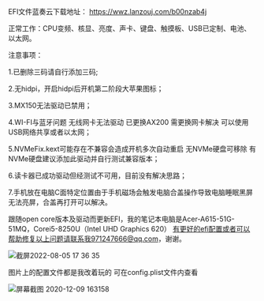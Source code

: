 
EFI文件蓝奏云下载地址： https://wwz.lanzouj.com/b00nzab4j 

正常工作：CPU变频、核显、亮度、声卡、键盘、触摸板、USB已定制、电池、以太网。

注意事项：

1.已删除三码请自行添加三码;

2.无hidpi，开启hidpi后开机第二阶段大苹果图标；

3.MX150无法驱动已禁用；

4.WI-FI与蓝牙问题 无线网卡无法驱动 已更换AX200 需更换网卡解决 可以使用USB网络共享或者以太网；

5.NVMeFix.kext可能存在不兼容会造成开机多次自动重启 无NVMe硬盘可移除 有NVMe硬盘建议添加此驱动并自行测试兼容版本；

6.读卡器已成功驱动但经测试不可用，目前没有解决思路；

7.手机放在电脑C面特定位置由于手机磁场会触发电脑合盖操作导致电脑睡眠黑屏无法亮屏，合盖再打开可以解决。

跟随open core版本及驱动而更新EFI，我的笔记本电脑是Acer-A615-51G-51MQ，Corei5-8250U（Intel UHD Graphics 620）
有更好的efi配置或者可以帮助修复以上问题请联系我971247666@qq.com，谢谢。

![截屏2022-08-05 17 36 35](https://user-images.githubusercontent.com/67421836/183051957-7cb31d77-5eef-4384-85c3-ee3d8b7d2798.png)

图片上的配置文件都是我改着玩的 可在config.plist文件内查看

![屏幕截图 2020-12-09 163158](https://user-images.githubusercontent.com/67421836/129293568-424256ba-1b45-428f-8a57-f515ef3cb905.png)
